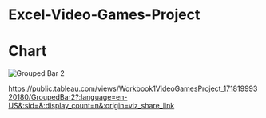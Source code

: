# Excel-Video-Games-Project

# Chart
![Grouped Bar 2](https://github.com/rml-lee/Excel-Video-Games-Project/assets/160198611/197df817-cb0f-4c0e-9736-cc9f6559bcbd)

https://public.tableau.com/views/Workbook1VideoGamesProject_17181999320180/GroupedBar2?:language=en-US&:sid=&:display_count=n&:origin=viz_share_link
